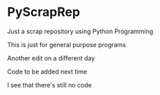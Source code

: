 # PyScrapRep
Just a scrap repository using Python Programming

This is just for general purpose programs

Another edit on a different day

Code to be added next time

I see that there's still no code

